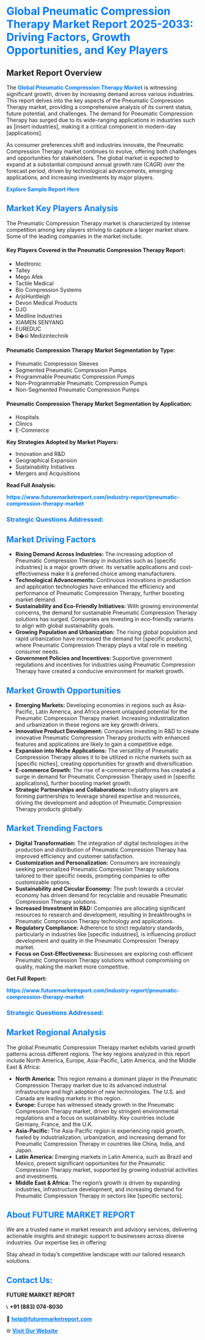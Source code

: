 <h1 style="color: #007BFF;">Global Pneumatic Compression Therapy Market Report 2025-2033: Driving Factors, Growth Opportunities, and Key Players</h1>

<section id="overview">
<h2>Market Report Overview</h2>
<p>The <a href="https://www.futuremarketreport.com/industry-report/pneumatic-compression-therapy-market" style="color: #007BFF; text-decoration: none;"><strong>Global Pneumatic Compression Therapy Market</strong></a> is witnessing significant growth, driven by increasing demand across various industries. This report delves into the key aspects of the Pneumatic Compression Therapy market, providing a comprehensive analysis of its current status, future potential, and challenges. The demand for Pneumatic Compression Therapy has surged due to its wide-ranging applications in industries such as [insert industries], making it a critical component in modern-day [applications].</p>
<p>As consumer preferences shift and industries innovate, the Pneumatic Compression Therapy market continues to evolve, offering both challenges and opportunities for stakeholders. The global market is expected to expand at a substantial compound annual growth rate (CAGR) over the forecast period, driven by technological advancements, emerging applications, and increasing investments by major players.</p>
</section>

<section id="overview">
<p><a href="https://www.futuremarketreport.com/request-sample/reportId=77230" style="color: #007BFF; text-decoration: none;"><strong>Explore Sample Report Here</strong></a></p>
</section>

<section id="key-players">
<h2 style="color: #007BFF;">Market Key Players Analysis</h2>
<p>The Pneumatic Compression Therapy market is characterized by intense competition among key players striving to capture a larger market share. Some of the leading companies in the market include:</p>
<h4>Key Players Covered in the Pneumatic Compression Therapy Report:</h4>
<ul><li>Medtronic</li><li>Talley</li><li>Mego Afek</li><li>Tactile Medical</li><li>Bio Compression Systems</li><li>ArjoHuntleigh</li><li>Devon Medical Products</li><li>DJO</li><li>Medline Industries</li><li>XIAMEN SENYANG</li><li>EUREDUC</li><li>B�sl Medizintechnik</li></ul>
<h4>Pneumatic Compression Therapy Market Segmentation by Type:</h4>
<ul><li>Pneumatic Compression Sleeves</li><li>Segmented Pneumatic Compression Pumps</li><li>Programmable Pneumatic Compression Pumps</li><li>Non-Programmable Pneumatic Compression Pumps</li><li>Non-Segmented Pneumatic Compression Pumps</li></ul>

<h4>Pneumatic Compression Therapy Market Segmentation by Application:</h4>
<ul><li>Hospitals</li><li>Clinics</li><li>E-Commerce</li></ul>
<p><strong>Key Strategies Adopted by Market Players:</strong></p>
<ul>
<li>Innovation and R&D</li>
<li>Geographical Expansion</li>
<li>Sustainability Initiatives</li>
<li>Mergers and Acquisitions</li>
</ul>
</section>

<section>
<p><strong>Read Full Analysis: </strong></p><a href="https://www.futuremarketreport.com/industry-report/pneumatic-compression-therapy-market" style="color: #007BFF; text-decoration: none;"><strong>https://www.futuremarketreport.com/industry-report/pneumatic-compression-therapy-market</strong></a>
<h3 style="color: #007BFF;">Strategic Questions Addressed:</h3>
</section>

<section id="driving-factors">
<h2 style="color: #007BFF;">Market Driving Factors</h2>
<ul>
<li><strong>Rising Demand Across Industries:</strong> The increasing adoption of Pneumatic Compression Therapy in industries such as [specific industries] is a major growth driver. Its versatile applications and cost-effectiveness make it a preferred choice among manufacturers.</li>
<li><strong>Technological Advancements:</strong> Continuous innovations in production and application technologies have enhanced the efficiency and performance of Pneumatic Compression Therapy, further boosting market demand.</li>
<li><strong>Sustainability and Eco-Friendly Initiatives:</strong> With growing environmental concerns, the demand for sustainable Pneumatic Compression Therapy solutions has surged. Companies are investing in eco-friendly variants to align with global sustainability goals.</li>
<li><strong>Growing Population and Urbanization:</strong> The rising global population and rapid urbanization have increased the demand for [specific products], where Pneumatic Compression Therapy plays a vital role in meeting consumer needs.</li>
<li><strong>Government Policies and Incentives:</strong> Supportive government regulations and incentives for industries using Pneumatic Compression Therapy have created a conducive environment for market growth.</li>
</ul>
</section>

<section id="growth-opportunities">
<h2 style="color: #007BFF;">Market Growth Opportunities</h2>
<ul>
<li><strong>Emerging Markets:</strong> Developing economies in regions such as Asia-Pacific, Latin America, and Africa present untapped potential for the Pneumatic Compression Therapy market. Increasing industrialization and urbanization in these regions are key growth drivers.</li>
<li><strong>Innovative Product Development:</strong> Companies investing in R&D to create innovative Pneumatic Compression Therapy products with enhanced features and applications are likely to gain a competitive edge.</li>
<li><strong>Expansion into Niche Applications:</strong> The versatility of Pneumatic Compression Therapy allows it to be utilized in niche markets such as [specific niches], creating opportunities for growth and diversification.</li>
<li><strong>E-commerce Growth:</strong> The rise of e-commerce platforms has created a surge in demand for Pneumatic Compression Therapy used in [specific applications], further boosting market growth.</li>
<li><strong>Strategic Partnerships and Collaborations:</strong> Industry players are forming partnerships to leverage shared expertise and resources, driving the development and adoption of Pneumatic Compression Therapy products globally.</li>
</ul>
</section>

<section id="trending-factors">
<h2 style="color: #007BFF;">Market Trending Factors</h2>
<ul>
<li><strong>Digital Transformation:</strong> The integration of digital technologies in the production and distribution of Pneumatic Compression Therapy has improved efficiency and customer satisfaction.</li>
<li><strong>Customization and Personalization:</strong> Consumers are increasingly seeking personalized Pneumatic Compression Therapy solutions tailored to their specific needs, prompting companies to offer customizable options.</li>
<li><strong>Sustainability and Circular Economy:</strong> The push towards a circular economy has driven demand for recyclable and reusable Pneumatic Compression Therapy solutions.</li>
<li><strong>Increased Investment in R&D:</strong> Companies are allocating significant resources to research and development, resulting in breakthroughs in Pneumatic Compression Therapy technology and applications.</li>
<li><strong>Regulatory Compliance:</strong> Adherence to strict regulatory standards, particularly in industries like [specific industries], is influencing product development and quality in the Pneumatic Compression Therapy market.</li>
<li><strong>Focus on Cost-Effectiveness:</strong> Businesses are exploring cost-efficient Pneumatic Compression Therapy solutions without compromising on quality, making the market more competitive.</li>
</ul>
</section>

<section>
<p><strong>Get Full Report: </strong></p><a href="https://www.futuremarketreport.com/industry-report/pneumatic-compression-therapy-market" style="color: #007BFF; text-decoration: none;"><strong>https://www.futuremarketreport.com/industry-report/pneumatic-compression-therapy-market</strong></a>
<h3 style="color: #007BFF;">Strategic Questions Addressed:</h3>
</section>


<section id="regional-analysis">
<h2 style="color: #007BFF;">Market Regional Analysis</h2>
<p>The global Pneumatic Compression Therapy market exhibits varied growth patterns across different regions. The key regions analyzed in this report include North America, Europe, Asia-Pacific, Latin America, and the Middle East & Africa:</p>
<ul>
<li><strong>North America:</strong> This region remains a dominant player in the Pneumatic Compression Therapy market due to its advanced industrial infrastructure and high adoption of new technologies. The U.S. and Canada are leading markets in this region.</li>
<li><strong>Europe:</strong> Europe has witnessed steady growth in the Pneumatic Compression Therapy market, driven by stringent environmental regulations and a focus on sustainability. Key countries include Germany, France, and the U.K.</li>
<li><strong>Asia-Pacific:</strong> The Asia-Pacific region is experiencing rapid growth, fueled by industrialization, urbanization, and increasing demand for Pneumatic Compression Therapy in countries like China, India, and Japan.</li>
<li><strong>Latin America:</strong> Emerging markets in Latin America, such as Brazil and Mexico, present significant opportunities for the Pneumatic Compression Therapy market, supported by growing industrial activities and investments.</li>
<li><strong>Middle East & Africa:</strong> The region’s growth is driven by expanding industries, infrastructure development, and increasing demand for Pneumatic Compression Therapy in sectors like [specific sectors].</li>
</ul>
</section>

<footer>
<h2 style="color: #007BFF;">About FUTURE MARKET REPORT</h2>
<p>We are a trusted name in market research and advisory services, delivering actionable insights and strategic support to businesses across diverse industries. Our expertise lies in offering:</p>

<p>Stay ahead in today’s competitive landscape with our tailored research solutions.</p>

<h2 style="color: #007BFF;">Contact Us:</h2>
<p><strong>FUTURE MARKET REPORT</strong></p>
<p>📞 <strong>+91 (883) 074-8030</strong></p>
<p>📧 <strong><a href="mailto:help@futuremarketreport.com" style="color: #007BFF;">help@futuremarketreport.com</a></strong></p>
<p>🌐 <strong><a href="https://www.futuremarketreport.com/" style="color: #007BFF;">Visit Our Website</a></strong></p>
</footer>